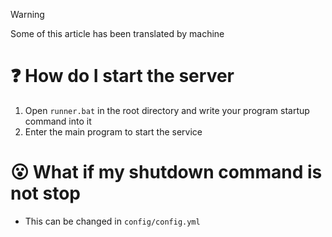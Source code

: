 >[!Warning]
>
>Some of this article has been translated by machine
# ❓ How do I start the server
1. Open `runner.bat` in the root directory and write your program startup command into it
2. Enter the main program to start the service

# 😮 What if my shutdown command is not stop
- This can be changed in `config/config.yml`
